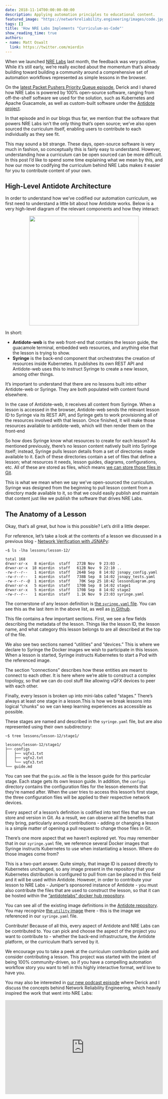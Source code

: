 ```yaml
---
date: 2018-11-14T00:00:00-00:00
description: Applying automation principles to educational content.
featured_image: "https://networkreliability.engineering/images/code.jpg"
tags: []
title: 'How NRE Labs Implements "Curriculum-as-Code"'
show_reading_time: true
authors:
- name: Matt Oswalt
  link: https://twitter.com/mierdin
---
```


When we launched [NRE Labs](https://forums.juniper.net/t5/Enterprise-Cloud-and/Introducing-NRE-Labs/ba-p/381850) last month, the feedback was very positive. While it’s still early, we’re really excited about the momentum that’s already building toward building a community around a comprehensive set of automation workflows represented as simple lessons in the browser.

On the [latest Packet Pushers Priority Queue episode](https://packetpushers.net/podcast/pq-158-introducing-nre-labs-for-network-automation-training/), Derick and I shared how NRE Labs is powered by 100% open-source software, ranging from off-the-shelf software we used for the solution, such as Kubernetes and Apache Guacamole, as well as custom-built software under the [Antidote project](https://github.com/nre-learning/antidote).

In that episode and  in our blogs thus far, we mention that the software that powers NRE Labs isn’t the only thing that’s open source; we’ve also open sourced the curriculum itself, enabling users to contribute to each individually as they  see fit.

This may sound a bit strange. These days, open-source software is very much in fashion, so conceptually this is fairly easy to understand. However, understanding how a curriculum can be open sourced can be more difficult. In this post I’d like to spend some time explaining what we mean by this, and how our move to codifying the curriculum behind NRE Labs makes it easier for you to contribute content of your own.

## High-Level Antidote Architecture

In order to understand how we’ve codified our automation curriculum, we first need to understand a little bit about how Antidote works. Below is a very high-level diagram of the relevant components and how they interact:

<div style="text-align:center;"><a href="/images/antidote-hla.png"><img src="/images/antidote-hla.png" style="width: 350px;display: block;margin: 0 auto;" ></a></div>

In short:

- **Antidote-web** is the web front-end that contains the lesson guide, the guacamole terminal, embedded web resources, and anything else that the lesson is trying to show.
- **Syringe** is the back-end component that orchestrates the creation of resources inside Kubernetes. It publishes its own REST API and Antidote-web uses this to instruct Syringe to create a new lesson, among other things.

It’s important to understand that there are no lessons built into either Antidote-web or Syringe. They are both populated with content found elsewhere.

In the case of Antidote-web, it receives all content from Syringe. When a lesson is accessed in the browser, Antidote-web sends the relevant lesson ID to Syringe via its REST API, and Syringe gets to work provisioning all of the resources involved with that lesson. Once finished, it will make those resources available to antidote-web, which will then render them on the front-end

So how does Syringe know what resources to create for each lesson? As mentioned previously, there’s no lesson content natively built into Syringe itself; instead, Syringe pulls lesson details from a set of directories made available to it. Each of these directories contain a set of files that define a lesson; what resources it needs, lesson guides, diagrams, configurations, etc. All of these are stored as files, which means [we can store those files in Git](https://github.com/nre-learning/antidote/tree/master/lessons).

This is what we mean when we say we’ve open-sourced the curriculum. Syringe was designed from the beginning to pull lesson content from a directory made available to it, so that we could easily publish and maintain that content just like we publish the software that drives NRE Labs.

## The Anatomy of a Lesson

Okay, that’s all great, but how is this possible? Let’s drill a little deeper.

For reference, let’s take a look at the contents of a lesson we discussed in a previous blog - [Network Verification with JSNAPy](https://networkreliability.engineering/2018/11/this-week-in-nre-labs-network-verification-with-jsnapy/):

```
~$ ls -lha lessons/lesson-12/

total 168
drwxr-xr-x   8 mierdin  staff   272B Nov  9 23:03 .
drwxr-xr-x  18 mierdin  staff   612B Nov  9 22:10 ..
-rw-r--r--   1 mierdin  staff   264B Sep  8 14:02 jsnapy_config.yaml
-rw-r--r--   1 mierdin  staff   738B Sep  8 14:02 jsnapy_tests.yaml
-rw-r--r--@  1 mierdin  staff    70K Sep 25 18:42 lessondiagram.png
drwxr-xr-x   5 mierdin  staff   170B Sep  8 14:02 stage1
drwxr-xr-x   5 mierdin  staff   170B Sep  8 14:02 stage2
-rw-r--r--   1 mierdin  staff   1.1K Nov  9 23:03 syringe.yaml
```

The cornerstone of any lesson definition is [the `syringe.yaml` file](https://antidoteproject.readthedocs.io/en/latest/platform/syringe/syringefile.html). You can see this as the last item in the above list, as well as [in Github](https://github.com/nre-learning/antidote/blob/master/lessons/lesson-12/syringe.yaml).

This file contains a few important sections. First, we see a few fields describing the metadata of the lesson. Things like the lesson ID, the lesson name, and what category this lesson belongs to are all described at the top of the file.

We also see two sections named “utilities” and “devices.” This is where we declare to Syringe the Docker images we wish to participate in this lesson. When a lesson is started, Syringe instructs Kubernetes to start a Pod with the referenced image.

The section “connections” describes how these entities are meant to connect to each other. It is here where we’re able to construct a complex topology, so that we can do cool stuff like allowing vQFX devices to peer with each other.

Finally, every lesson is broken up into mini-labs called “stages.”  There’s always at least one stage in a lesson.This is how we  break lessons into logical “chunks” so we can keep learning experiences as accessible as possible.

These stages are named and described in the `syringe.yaml` file, but are also represented using their own subdirectory:

```
~$ tree lessons/lesson-12/stage1/

lessons/lesson-12/stage1/
├── configs
│   ├── vqfx1.txt
│   ├── vqfx2.txt
│   └── vqfx3.txt
└── guide.md
```

You can see that the `guide.md` file is the lesson guide for this particular stage. Each stage gets its own lesson guide. In addition, the `configs` directory contains the configuration files for the lesson elements that they’re named after. When the user tries to access this lesson’s first stage, the three configuration files will be applied to their respective network devices.

Every aspect of a lesson’s definition is codified into text files that we can store and version in Git.  As a result, we can observe all the benefits that they  bring, particularly around contributions - adding or changing a lesson is a simple matter of opening a pull request to change those files in Git.

There’s one more aspect that we haven’t explored yet. You may remember that in our `syringe.yaml` file, we reference several Docker images that Syringe instructs Kubernetes to use when instantiating a lesson. Where do those images come from?

This is a two-part answer. Quite simply, that image ID is passed directly to Kubernetes unchanged, so any image present in the repository that your Kubernetes distribution is configured to pull from can be placed in this field and it will be used within Antidote. However, in order to contribute your lesson to NRE Labs - Juniper’s sponsored instance of Antidote - you must also contribute the files that are used to construct the lesson, so that it can be hosted within the [”antidotelabs” docker hub repository](https://hub.docker.com/r/antidotelabs/).

You can see all of the existing image definitions in the [Antidote repository](https://github.com/nre-learning/antidote/tree/master/images). You may recognize [the `utility` image](https://github.com/nre-learning/antidote/blob/master/images/utility/Dockerfile) there - this is the image we referenced in our `syringe.yaml` file.

Contribute!
Because of all this, every aspect of Antidote and NRE Labs can be contributed to. You can pick and choose the aspect of the project you want to contribute to - whether the back-end infrastructure, the Antidote platform, or the curriculum that’s served by it.

We encourage you to take a peek at the curriculum contribution guide and consider contributing a lesson. This project was started with the intent of being 100% community-driven, so if you have a compelling automation workflow story you want to tell in this highly interactive format, we’d love to have you.

You may also be interested in [our new podcast episode](https://soundcloud.com/junipernetworks/exploring-network-reliability-engineering-and-automation-with-derick-winkworth-and-matt-oswalt) where Derick and I discuss the concepts behind Network Reliability Engineering, which heavily inspired the work that went into NRE Labs:

<iframe width="100%" height="300" scrolling="no" frameborder="no" allow="autoplay" src="https://w.soundcloud.com/player/?url=https%3A//api.soundcloud.com/tracks/529459836&color=%2376ff79&auto_play=false&hide_related=false&show_comments=true&show_user=true&show_reposts=false&show_teaser=true&visual=true"></iframe>
